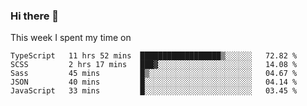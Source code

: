 ### Hi there 👋

<!--
**qiruohan/qiruohan** is a ✨ _special_ ✨ repository because its `README.md` (this file) appears on your GitHub profile.

Here are some ideas to get you started:

- 🔭 I’m currently working on ...
- 🌱 I’m currently learning ...
- 👯 I’m looking to collaborate on ...
- 🤔 I’m looking for help with ...
- 💬 Ask me about ...
- 📫 How to reach me: ...
- 😄 Pronouns: ...
- ⚡ Fun fact: ...
-->

This week I spent my time on 
<!--START_SECTION:waka-->
```text
TypeScript   11 hrs 52 mins  ██████████████████▒░░░░░░   72.82 % 
SCSS         2 hrs 17 mins   ███▓░░░░░░░░░░░░░░░░░░░░░   14.08 % 
Sass         45 mins         █▒░░░░░░░░░░░░░░░░░░░░░░░   04.67 % 
JSON         40 mins         █░░░░░░░░░░░░░░░░░░░░░░░░   04.14 % 
JavaScript   33 mins         █░░░░░░░░░░░░░░░░░░░░░░░░   03.45 % 
```
<!--END_SECTION:waka-->
